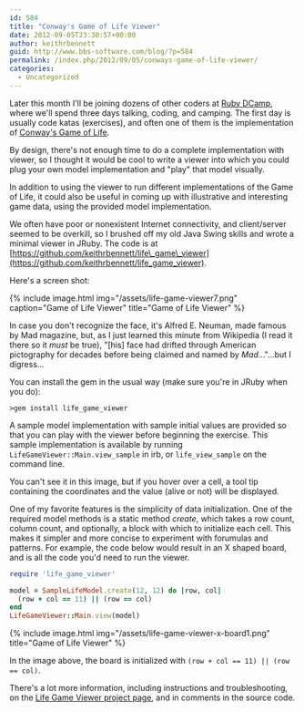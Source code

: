 ```yaml
---
id: 584
title: "Conway's Game of Life Viewer"
date: 2012-09-05T23:30:57+00:00
author: keithrbennett
guid: http://www.bbs-software.com/blog/?p=584
permalink: /index.php/2012/09/05/conways-game-of-life-viewer/
categories:
  - Uncategorized
---
```

Later this month I'll be joining dozens of other coders at [Ruby DCamp](http://rubydcamp.org/), where we'll spend three days talking, coding, and camping. The first day is usually code katas (exercises), and often one of them is the implementation of [Conway's Game of Life](http://en.wikipedia.org/wiki/Conway%27s_Game_of_Life).

By design, there's not enough time to do a complete implementation with viewer, so I thought it would be cool to write a viewer into which you could plug your own model implementation and "play" that model visually.

In addition to using the viewer to run different implementations of the Game of Life, it could also be useful in coming up with illustrative and interesting game data, using the provided model implementation.

We often have poor or nonexistent Internet connectivity, and client/server seemed to be overkill, so I brushed off my old Java Swing skills and wrote a minimal viewer in JRuby. The code is at [https://github.com/keithrbennett/life\_game\_viewer](https://github.com/keithrbennett/life_game_viewer).

Here's a screen shot:

{% include image.html img="/assets/life-game-viewer7.png" caption="Game of Life Viewer" title="Game of Life Viewer" %}

  In case you don't recognize the face, it's Alfred E. Neuman, made famous by Mad magazine, but, as I just learned this minute from Wikipedia (I read it there so it _must_ be true), "[his] face had drifted through American pictography for decades before being claimed and named by _Mad_..."...but I digress...

You can install the gem in the usual way (make sure you're in JRuby when you do):

```
>gem install life_game_viewer
```

A sample model implementation with sample initial values are provided so that you can play with the viewer before beginning the exercise. This sample implementation is available by running `LifeGameViewer::Main.view_sample` in irb, or `life_view_sample` on the command line.

You can't see it in this image, but if you hover over a cell, a tool tip containing the coordinates and the value (alive or not) will be displayed.

One of my favorite features is the simplicity of data initialization. One of the required model methods is a static method _create_, which takes a row count, column count, and optionally, a block with which to initialize each cell. This makes it simpler and more concise to experiment with forumulas and patterns. For example, the code below would result in an X shaped board, and is all the code you'd need to run the viewer.

```ruby
require 'life_game_viewer'

model = SampleLifeModel.create(12, 12) do |row, col|
  (row + col == 11) || (row == col)
end
LifeGameViewer::Main.view(model)
```


{% include image.html img="/assets/life-game-viewer-x-board1.png" title="Game of Life Viewer" %}

In the image above, the board is initialized with `(row + col == 11) || (row == col)`.

There's a lot more information, including instructions and troubleshooting, on the [Life Game Viewer project page](https://github.com/keithrbennett/life_game_viewer), and in comments in the source code.